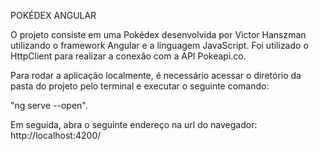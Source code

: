 POKÉDEX ANGULAR

O projeto consiste em uma Pokédex desenvolvida por Victor Hanszman utilizando o framework Angular e a linguagem JavaScript. Foi utilizado o HttpClient para realizar a conexão com a API Pokeapi.co.

Para rodar a aplicação localmente, é necessário acessar o diretório da pasta do projeto pelo terminal e executar o seguinte comando:

"ng serve --open".

Em seguida, abra o seguinte endereço na url do navegador: http://localhost:4200/